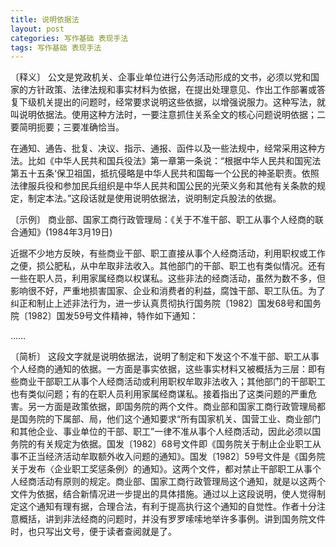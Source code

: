 ```yaml
---
title: 说明依据法
layout: post
categories: 写作基础 表现手法
tags: 写作基础 表现手法
---
```


〔释义〕 公文是党政机关、企事业单位进行公务活动形成的文书，必须以党和国家的方针政策、法律法规和事实材料为依据，在提出处理意见、作出工作部署或答复下级机关提出的问题时，经常要求说明这些依据，以增强说服力。这种写法，就叫说明依据法。使用这种方法时，一要注意抓住关系全文的核心问题说明依据；二要简明扼要；三要准确恰当。

在通知、通告、批复、决议、指示、通报、函件以及一些法规中，经常采用这种方法。比如《中华人民共和国兵役法》第一章第一条说：“根据中华人民共和国宪法第五十五条‘保卫祖国，抵抗侵略是中华人民共和国每一个公民的神圣职责。依照法律服兵役和参加民兵组织是中华人民共和国公民的光荣义务和其他有关条款的规定，制定本法。”这段话就是使用说明依据法，说明制定兵股法的依据。

〔示例〕 商业部、国家工商行政管理局：《关于不准干部、职工从事个人经商的联合通知》(1984年3月19日)

近据不少地方反映，有些商业干部、职工直接从事个人经商活动，利用职权或工作之便，损公肥私，从中牟取非法收入。其他部门的干部、职工也有类似情况。还有一些在职人员，利用家属经商以权谋私。这些非法的经商活动，虽然为数不多，但影响很不好，严重地损害国家、企业和消费者的利益，腐蚀干部、职工队伍。为了纠正和制止上述非法行为，进一步认真贯彻执行国务院〔1982〕国发68号和国务院〔1982〕国发59号文件精神，特作如下通知：

……

〔简析〕 这段文字就是说明依据法，说明了制定和下发这个不准干部、职工从事个人经商的通知的依据。一方面是事实依据，这些事实材料又被概括为三层：即有些商业干部职工从事个人经商活动或利用职权牟取非法收入；其他部门的干部职工也有类似问题；有的在职人员利用家属经商谋私。接着指出了这类问题的严重危害。另一方面是政策依据，即国务院的两个文件。商业部和国家工商行政管理局都是国务院的下属部、局，他们这个通知要求“所有国家机关、国营工业、商业部门和其他企业、事业单位的干部、职工”一律不准从事个人经商活动，因此必须以国务院的有关规定为依据。国发〔1982〕68号文件即《国务院关于制止企业职工从事不正当经济活动牟取额外收入问题的通知》。国发〔1982〕59号文件是《国务院关于发布〈企业职工奖惩条例〉的通知》。这两个文件，都对禁止干部职工从事个人经商活动有原则的规定。商业部、国家工商行政管理局这个通知，就是以这两个文件为依据，结合新情况进一步提出的具体措施。通过以上这段说明，使人觉得制定这个通知有理有据，合理合法，有利于提高执行这个通知的自觉性。作者十分注意概括，讲到非法经商的问题时，并没有罗罗嗦嗦地举许多事例。讲到国务院文件时，也只写出文号，便于读者查阅就是了。 